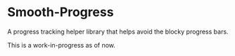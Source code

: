 # Smooth-Progress
A progress tracking helper library that helps avoid the blocky progress bars.

This is a work-in-progress as of now.
